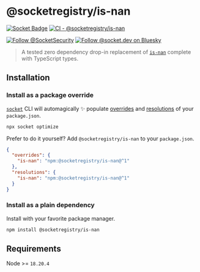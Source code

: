 # @socketregistry/is-nan

[![Socket Badge](https://socket.dev/api/badge/npm/package/@socketregistry/is-nan)](https://socket.dev/npm/package/@socketregistry/is-nan)
[![CI - @socketregistry/is-nan](https://github.com/SocketDev/socket-registry/actions/workflows/ci.yml/badge.svg)](https://github.com/SocketDev/socket-registry/actions/workflows/ci.yml)

[![Follow @SocketSecurity](https://img.shields.io/twitter/follow/SocketSecurity?style=social)](https://twitter.com/SocketSecurity)
[![Follow @socket.dev on Bluesky](https://img.shields.io/badge/Follow-@socket.dev-1DA1F2?style=social&logo=bluesky)](https://bsky.app/profile/socket.dev)

> A tested zero dependency drop-in replacement of
> [`is-nan`](https://socket.dev/npm/package/is-nan) complete with TypeScript
> types.

## Installation

### Install as a package override

[`socket`](https://socket.dev/npm/package/socket) CLI will automagically ✨
populate
[overrides](https://docs.npmjs.com/cli/v9/configuring-npm/package-json#overrides)
and [resolutions](https://yarnpkg.com/configuration/manifest#resolutions) of
your `package.json`.

```sh
npx socket optimize
```

Prefer to do it yourself? Add `@socketregistry/is-nan` to your `package.json`.

```json
{
  "overrides": {
    "is-nan": "npm:@socketregistry/is-nan@^1"
  },
  "resolutions": {
    "is-nan": "npm:@socketregistry/is-nan@^1"
  }
}
```

### Install as a plain dependency

Install with your favorite package manager.

```sh
npm install @socketregistry/is-nan
```

## Requirements

Node >= `18.20.4`
